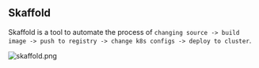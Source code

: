 ## Skaffold

Skaffold is a tool to automate the process of `changing source -> build image -> push to registry -> change k8s configs -> deploy to cluster`.

![skaffold.png](https://ahmet.im/blog/images/2018/05/skaffold-diagram.png)